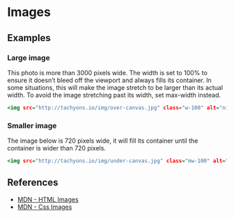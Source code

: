 # Images

## Examples

### Large image

This photo is more than 3000 pixels wide.
The width is set to 100% to ensure it doesn’t bleed off the viewport and always fills its container.
In some situations, this will make the image stretch to be larger than its actual width.
To avoid the image stretching past its width, set max-width instead.

```.html
<img src="http://tachyons.io/img/over-canvas.jpg" class="w-100" alt="night sky over land">
```

### Smaller image

The image below is 720 pixels wide, it will fill its container until the container is wider than 720 pixels.

```.html
<img src="http://tachyons.io/img/under-canvas.jpg" class="mw-100" alt="night sky over water">
```

## References

- [MDN - HTML Images](https://developer.mozilla.org/en-US/docs/Web/HTML/Element/img)
- [MDN - Css Images](https://developer.mozilla.org/en-US/docs/Web/CSS/image)
